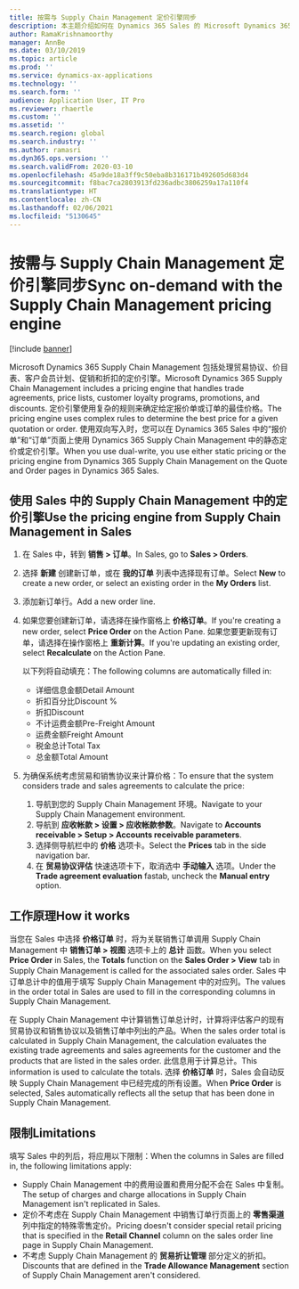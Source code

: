 ```yaml
---
title: 按需与 Supply Chain Management 定价引擎同步
description: 本主题介绍如何在 Dynamics 365 Sales 的 Microsoft Dynamics 365 Supply Chain Management 中使用定价引擎。
author: RamaKrishnamoorthy
manager: AnnBe
ms.date: 03/10/2019
ms.topic: article
ms.prod: ''
ms.service: dynamics-ax-applications
ms.technology: ''
ms.search.form: ''
audience: Application User, IT Pro
ms.reviewer: rhaertle
ms.custom: ''
ms.assetid: ''
ms.search.region: global
ms.search.industry: ''
ms.author: ramasri
ms.dyn365.ops.version: ''
ms.search.validFrom: 2020-03-10
ms.openlocfilehash: 45a9de18a3ff9c50eba8b316171b492605d683d4
ms.sourcegitcommit: f8bac7ca2803913fd236adbc3806259a17a110f4
ms.translationtype: HT
ms.contentlocale: zh-CN
ms.lasthandoff: 02/06/2021
ms.locfileid: "5130645"
---
```

# <a name="sync-on-demand-with-the-supply-chain-management-pricing-engine"></a><span data-ttu-id="cf3bd-103">按需与 Supply Chain Management 定价引擎同步</span><span class="sxs-lookup"><span data-stu-id="cf3bd-103">Sync on-demand with the Supply Chain Management pricing engine</span></span>

[!include [banner](../../includes/banner.md)]



<span data-ttu-id="cf3bd-104">Microsoft Dynamics 365 Supply Chain Management 包括处理贸易协议、价目表、客户会员计划、促销和折扣的定价引擎。</span><span class="sxs-lookup"><span data-stu-id="cf3bd-104">Microsoft Dynamics 365 Supply Chain Management includes a pricing engine that handles trade agreements, price lists, customer loyalty programs, promotions, and discounts.</span></span> <span data-ttu-id="cf3bd-105">定价引擎使用复杂的规则来确定给定报价单或订单的最佳价格。</span><span class="sxs-lookup"><span data-stu-id="cf3bd-105">The pricing engine uses complex rules to determine the best price for a given quotation or order.</span></span> <span data-ttu-id="cf3bd-106">使用双向写入时，您可以在 Dynamics 365 Sales 中的“报价单”和“订单”页面上使用 Dynamics 365 Supply Chain Management 中的静态定价或定价引擎。</span><span class="sxs-lookup"><span data-stu-id="cf3bd-106">When you use dual-write, you use either static pricing or the pricing engine from Dynamics 365 Supply Chain Management on the Quote and Order pages in Dynamics 365 Sales.</span></span>

## <a name="use-the-pricing-engine-from-supply-chain-management-in-sales"></a><span data-ttu-id="cf3bd-107">使用 Sales 中的 Supply Chain Management 中的定价引擎</span><span class="sxs-lookup"><span data-stu-id="cf3bd-107">Use the pricing engine from Supply Chain Management in Sales</span></span>

1. <span data-ttu-id="cf3bd-108">在 Sales 中，转到 **销售 \> 订单**。</span><span class="sxs-lookup"><span data-stu-id="cf3bd-108">In Sales, go to **Sales \> Orders**.</span></span>
2. <span data-ttu-id="cf3bd-109">选择 **新建** 创建新订单，或在 **我的订单** 列表中选择现有订单。</span><span class="sxs-lookup"><span data-stu-id="cf3bd-109">Select **New** to create a new order, or select an existing order in the **My Orders** list.</span></span>
3. <span data-ttu-id="cf3bd-110">添加新订单行。</span><span class="sxs-lookup"><span data-stu-id="cf3bd-110">Add a new order line.</span></span>
4. <span data-ttu-id="cf3bd-111">如果您要创建新订单，请选择在操作窗格上 **价格订单**。</span><span class="sxs-lookup"><span data-stu-id="cf3bd-111">If you're creating a new order, select **Price Order** on the Action Pane.</span></span> <span data-ttu-id="cf3bd-112">如果您要更新现有订单，请选择在操作窗格上 **重新计算**。</span><span class="sxs-lookup"><span data-stu-id="cf3bd-112">If you're updating an existing order, select **Recalculate** on the Action Pane.</span></span>

    <span data-ttu-id="cf3bd-113">以下列将自动填充：</span><span class="sxs-lookup"><span data-stu-id="cf3bd-113">The following columns are automatically filled in:</span></span>

    + <span data-ttu-id="cf3bd-114">详细信息金额</span><span class="sxs-lookup"><span data-stu-id="cf3bd-114">Detail Amount</span></span>
    + <span data-ttu-id="cf3bd-115">折扣百分比</span><span class="sxs-lookup"><span data-stu-id="cf3bd-115">Discount %</span></span>
    + <span data-ttu-id="cf3bd-116">折扣</span><span class="sxs-lookup"><span data-stu-id="cf3bd-116">Discount</span></span>
    + <span data-ttu-id="cf3bd-117">不计运费金额</span><span class="sxs-lookup"><span data-stu-id="cf3bd-117">Pre-Freight Amount</span></span>
    + <span data-ttu-id="cf3bd-118">运费金额</span><span class="sxs-lookup"><span data-stu-id="cf3bd-118">Freight Amount</span></span>
    + <span data-ttu-id="cf3bd-119">税金总计</span><span class="sxs-lookup"><span data-stu-id="cf3bd-119">Total Tax</span></span>
    + <span data-ttu-id="cf3bd-120">总金额</span><span class="sxs-lookup"><span data-stu-id="cf3bd-120">Total Amount</span></span>
    
5. <span data-ttu-id="cf3bd-121">为确保系统考虑贸易和销售协议来计算价格：</span><span class="sxs-lookup"><span data-stu-id="cf3bd-121">To ensure that the system considers trade and sales agreements to calculate the price:</span></span>
    1. <span data-ttu-id="cf3bd-122">导航到您的 Supply Chain Management 环境。</span><span class="sxs-lookup"><span data-stu-id="cf3bd-122">Navigate to your Supply Chain Management environment.</span></span>
    2. <span data-ttu-id="cf3bd-123">导航到 **应收帐款 \> 设置 \> 应收帐款参数**。</span><span class="sxs-lookup"><span data-stu-id="cf3bd-123">Navigate to **Accounts receivable \> Setup \> Accounts receivable parameters**.</span></span>
    3. <span data-ttu-id="cf3bd-124">选择侧导航栏中的 **价格** 选项卡。</span><span class="sxs-lookup"><span data-stu-id="cf3bd-124">Select the **Prices** tab in the side navigation bar.</span></span>
    4. <span data-ttu-id="cf3bd-125">在 **贸易协议评估** 快速选项卡下，取消选中 **手动输入** 选项。</span><span class="sxs-lookup"><span data-stu-id="cf3bd-125">Under the **Trade agreement evaluation** fastab, uncheck the **Manual entry** option.</span></span>

## <a name="how-it-works"></a><span data-ttu-id="cf3bd-126">工作原理</span><span class="sxs-lookup"><span data-stu-id="cf3bd-126">How it works</span></span>

<span data-ttu-id="cf3bd-127">当您在 Sales 中选择 **价格订单** 时，将为关联销售订单调用 Supply Chain Management 中 **销售订单 \> 视图** 选项卡上的 **总计** 函数。</span><span class="sxs-lookup"><span data-stu-id="cf3bd-127">When you select **Price Order** in Sales, the **Totals** function on the **Sales Order \> View** tab in Supply Chain Management is called for the associated sales order.</span></span> <span data-ttu-id="cf3bd-128">Sales 中订单总计中的值用于填写 Supply Chain Management 中的对应列。</span><span class="sxs-lookup"><span data-stu-id="cf3bd-128">The values in the order total in Sales are used to fill in the corresponding columns in Supply Chain Management.</span></span>

<span data-ttu-id="cf3bd-129">在 Supply Chain Management 中计算销售订单总计时，计算将评估客户的现有贸易协议和销售协议以及销售订单中列出的产品。</span><span class="sxs-lookup"><span data-stu-id="cf3bd-129">When the sales order total is calculated in Supply Chain Management, the calculation evaluates the existing trade agreements and sales agreements for the customer and the products that are listed in the sales order.</span></span> <span data-ttu-id="cf3bd-130">此信息用于计算总计。</span><span class="sxs-lookup"><span data-stu-id="cf3bd-130">This information is used to calculate the totals.</span></span> <span data-ttu-id="cf3bd-131">选择 **价格订单** 时，Sales 会自动反映 Supply Chain Management 中已经完成的所有设置。</span><span class="sxs-lookup"><span data-stu-id="cf3bd-131">When **Price Order** is selected, Sales automatically reflects all the setup that has been done in Supply Chain Management.</span></span>

## <a name="limitations"></a><span data-ttu-id="cf3bd-132">限制</span><span class="sxs-lookup"><span data-stu-id="cf3bd-132">Limitations</span></span>

<span data-ttu-id="cf3bd-133">填写 Sales 中的列后，将应用以下限制：</span><span class="sxs-lookup"><span data-stu-id="cf3bd-133">When the columns in Sales are filled in, the following limitations apply:</span></span>

+ <span data-ttu-id="cf3bd-134">Supply Chain Management 中的费用设置和费用分配不会在 Sales 中复制。</span><span class="sxs-lookup"><span data-stu-id="cf3bd-134">The setup of charges and charge allocations in Supply Chain Management isn't replicated in Sales.</span></span>
+ <span data-ttu-id="cf3bd-135">定价不考虑在 Supply Chain Management 中销售订单行页面上的 **零售渠道** 列中指定的特殊零售定价。</span><span class="sxs-lookup"><span data-stu-id="cf3bd-135">Pricing doesn't consider special retail pricing that is specified in the **Retail Channel** column on the sales order line page in Supply Chain Management.</span></span>
+ <span data-ttu-id="cf3bd-136">不考虑 Supply Chain Management 的 **贸易折让管理** 部分定义的折扣。</span><span class="sxs-lookup"><span data-stu-id="cf3bd-136">Discounts that are defined in the **Trade Allowance Management** section of Supply Chain Management aren't considered.</span></span>
